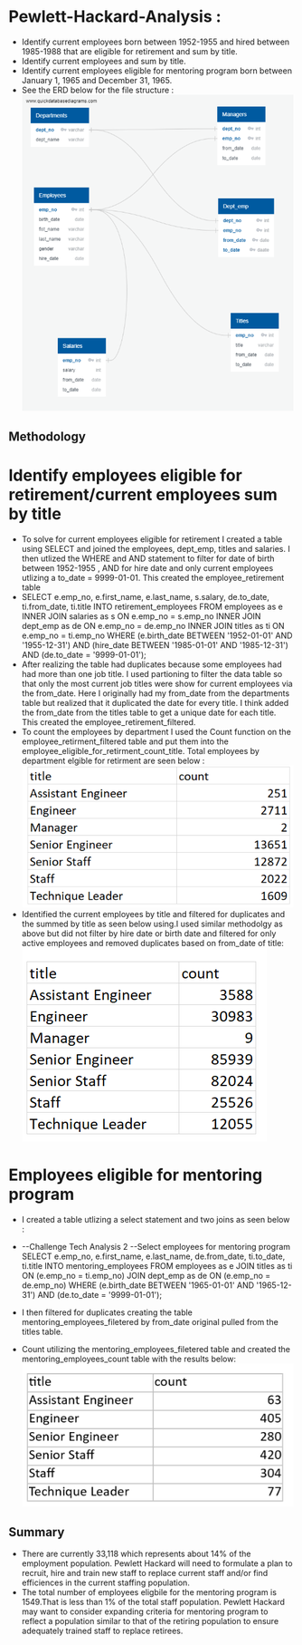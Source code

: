 # Pewlett-Hackard-Analysis :
* Identify current employees born between 1952-1955 and hired between 1985-1988 that are eligible for retirement and sum by title. 
* Identify current employees and sum by title.
* Identify current employees eligible for mentoring program born between January 1, 1965 and December 31, 1965. 
* See the ERD below for the file structure : 
![Pewlett Hackard ERD](EmployeeDB.png)
## Methodology
# Identify employees eligible for retirement/current employees sum by title  
* To solve for current employees eligible for retirement I created a table using SELECT and joined the employees, dept_emp, titles and salaries. I then utlized the WHERE and AND statement to filter for date of birth between 1952-1955 , AND for hire date and only current employees utlizing a to_date = 9999-01-01. This created the employee_retirement table
* SELECT e.emp_no,
e.first_name,
e.last_name,
s.salary,
de.to_date,
ti.from_date,
ti.title
INTO retirement_employees
FROM employees as e
INNER JOIN salaries as s
	ON e.emp_no = s.emp_no
INNER JOIN dept_emp as de
	ON e.emp_no = de.emp_no
INNER JOIN titles as ti
	ON e.emp_no = ti.emp_no
WHERE (e.birth_date BETWEEN '1952-01-01' AND '1955-12-31')
		AND (hire_date BETWEEN '1985-01-01' AND '1985-12-31')
		AND (de.to_date = '9999-01-01');
* After realizing the table had duplicates because some employees had had more than one job title. I used partioning to filter the data table so that only the most current job titles were show for current employees via the from_date. Here I originally had my from_date from the departments table but realized that it duplicated the date for every title. I think added the from_date from the titles table to get a unique date for each title. This created the employee_retirement_filtered. 
* To count the employees by department I used the Count function on the employee_retirment_filtered table and put them into the employee_eligible_for_retirment_count_title. Total employees by department elgible for retirment are seen below :
![Employees Eligible for Retirement by Title](Employeeretirementbytitle.png)
* Identified the current employees by title and filtered for duplicates and the summed by title as seen below using.I used similar methodolgy as above but did not filter by hire date or birth date and filtered for only active employees and removed duplicates based on from_date of title:
![Current Employees by Title](Employeecurrentbytitle.png)	
# Employees eligible for mentoring program
* I created a table utlizing a select statement and two joins as seen below : 
* --Challenge Tech Analysis 2
--Select employees for mentoring program 
SELECT e.emp_no,
e.first_name,
e.last_name,
de.from_date,
ti.to_date,
ti.title
INTO mentoring_employees
FROM employees as e
JOIN titles as ti
ON (e.emp_no = ti.emp_no)
JOIN dept_emp as de
ON (e.emp_no = de.emp_no)
WHERE (e.birth_date BETWEEN '1965-01-01' AND '1965-12-31')
		AND (de.to_date = '9999-01-01');
		
* I then filtered for duplicates creating the table mentoring_employees_filetered by from_date original pulled from the titles table. 
* Count utilizing the mentoring_employees_filetered table and created the mentoring_employees_count table with the results below: 
![Employees Eligible for Mentoring Program by Title ](Employeementorbytitle.png)

## Summary 
* There are currently 33,118 which represents about 14% of the employment population. Pewlett Hackard will need to formulate a plan to recruit, hire and train new staff to replace current staff and/or find efficiences in the current staffing population.
* The total number of employees eligbile for the mentoring program is 1549.That is less than 1% of the total staff population. Pewlett Hackard may want to consider expanding criteria for mentoring program to reflect a population similar to that of the retiring population to ensure adequately trained staff to replace retirees. 

